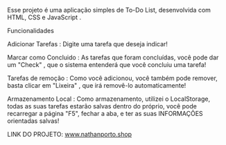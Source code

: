 Esse projeto é uma aplicação simples de To-Do List, desenvolvida com HTML, CSS e JavaScript .

Funcionalidades

Adicionar Tarefas : Digite uma tarefa que deseja indicar!

Marcar como Concluido : As tarefas que foram concluídas, você pode dar um "Check" , que o sistema entenderá que você concluiu uma tarefa!

Tarefas de remoção : Como você adicionou, você também pode remover, basta clicar em "Lixeira" , que irá removê-lo automaticamente!

Armazenamento Local : Como armazenamento, utilizei o LocalStorage, todas as suas tarefas estarão salvas dentro do próprio, você pode recarregar a página "F5", fechar a aba, e ter as suas INFORMAÇÕES orientadas salvas!


LINK DO PROJETO: www.nathanporto.shop
